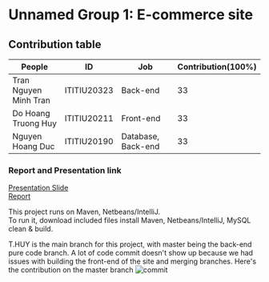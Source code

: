 # Unnamed Group 1: E-commerce site
## Contribution table
| People | ID | Job | Contribution(100%)
| ------ | ------ | ------ | ------ |
| Tran Nguyen Minh Tran | ITITIU20323 |Back-end|33
| Do Hoang Truong Huy | ITITIU20211 |Front-end|33
| Nguyen Hoang Duc | ITITIU20190 |Database, Back-end|33

### Report and Presentation link
[Presentation Slide](https://www.canva.com/design/DAGINE2eHVw/Xpr_fM1JXyxia_sAi3qksA/edit)  
[Report](https://drive.google.com/file/d/1FGFTBdQWG7bLs8pfnu5nCjGIaU3g3PlT/view?usp=sharing)

This project runs on Maven, Netbeans/IntelliJ.  
To run it, download included files install Maven, Netbeans/IntelliJ, MySQL clean & build.    

T.HUY is the main branch for this project, with master being the back-end pure code branch.
A lot of code commit doesn't show up because we had issues with building the front-end of the site and merging branches.
Here's the contribution on the master branch 
![commit](https://github.com/MinhTranITITIU20323/Project-WAD/assets/91869225/1479beff-02c6-4afd-90ba-71c27cfbb062)
